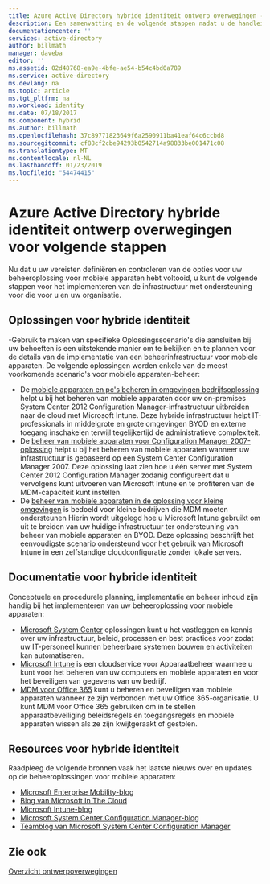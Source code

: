 ```yaml
---
title: Azure Active Directory hybride identiteit ontwerp overwegingen - Vervolgstappen | Microsoft Docs
description: Een samenvatting en de volgende stappen nadat u de handleiding met ontwerpoverwegingen voor hybride identiteit hebt gelezen
documentationcenter: ''
services: active-directory
author: billmath
manager: daveba
editor: ''
ms.assetid: 02d48768-ea9e-4bfe-ae54-b54c4bd0a789
ms.service: active-directory
ms.devlang: na
ms.topic: article
ms.tgt_pltfrm: na
ms.workload: identity
ms.date: 07/18/2017
ms.component: hybrid
ms.author: billmath
ms.openlocfilehash: 37c89771823649f6a2590911ba41eaf64c6ccbd8
ms.sourcegitcommit: cf88cf2cbe94293b0542714a98833be001471c08
ms.translationtype: MT
ms.contentlocale: nl-NL
ms.lasthandoff: 01/23/2019
ms.locfileid: "54474415"
---
```

# <a name="azure-active-directory-hybrid-identity-design-considerations--next-steps"></a>Azure Active Directory hybride identiteit ontwerp overwegingen voor volgende stappen
Nu dat u uw vereisten definiëren en controleren van de opties voor uw beheeroplossing voor mobiele apparaten hebt voltooid, u kunt de volgende stappen voor het implementeren van de infrastructuur met ondersteuning voor die voor u en uw organisatie.

## <a name="hybrid-identity-solutions"></a>Oplossingen voor hybride identiteit
-Gebruik te maken van specifieke Oplossingsscenario's die aansluiten bij uw behoeften is een uitstekende manier om te bekijken en te plannen voor de details van de implementatie van een beheerinfrastructuur voor mobiele apparaten. De volgende oplossingen worden enkele van de meest voorkomende scenario's voor mobiele apparaten-beheer:

* De [mobiele apparaten en pc's beheren in omgevingen bedrijfsoplossing](https://technet.microsoft.com/library/dn582037.aspx) helpt u bij het beheren van mobiele apparaten door uw on-premises System Center 2012 Configuration Manager-infrastructuur uitbreiden naar de cloud met Microsoft Intune. Deze hybride infrastructuur helpt IT-professionals in middelgrote en grote omgevingen BYOD en externe toegang inschakelen terwijl tegelijkertijd de administratieve complexiteit.
* De [beheer van mobiele apparaten voor Configuration Manager 2007-oplossing](https://technet.microsoft.com/library/dn508400.aspx) helpt u bij het beheren van mobiele apparaten wanneer uw infrastructuur is gebaseerd op een System Center Configuration Manager 2007. Deze oplossing laat zien hoe u één server met System Center 2012 Configuration Manager zodanig configureert dat u vervolgens kunt uitvoeren van Microsoft Intune en te profiteren van de MDM-capaciteit kunt instellen.
* De [beheer van mobiele apparaten in de oplossing voor kleine omgevingen](https://technet.microsoft.com/library/dn715906.aspx) is bedoeld voor kleine bedrijven die MDM moeten ondersteunen Hierin wordt uitgelegd hoe u Microsoft Intune gebruikt om uit te breiden van uw huidige infrastructuur ter ondersteuning van beheer van mobiele apparaten en BYOD. Deze oplossing beschrijft het eenvoudigste scenario ondersteund voor het gebruik van Microsoft Intune in een zelfstandige cloudconfiguratie zonder lokale servers.

## <a name="hybrid-identity-documentation"></a>Documentatie voor hybride identiteit
Conceptuele en procedurele planning, implementatie en beheer inhoud zijn handig bij het implementeren van uw beheeroplossing voor mobiele apparaten:

* [Microsoft System Center](https://technet.microsoft.com/library/cc507089.aspx) oplossingen kunt u het vastleggen en kennis over uw infrastructuur, beleid, processen en best practices voor zodat uw IT-personeel kunnen beheerbare systemen bouwen en activiteiten kan automatiseren.
* [Microsoft Intune](https://technet.microsoft.com/library/jj676587.aspx) is een cloudservice voor Apparaatbeheer waarmee u kunt voor het beheren van uw computers en mobiele apparaten en voor het beveiligen van gegevens van uw bedrijf.
* [MDM voor Office 365](https://technet.microsoft.com/library/ms.o365.cc.devicepolicy.aspx) kunt u beheren en beveiligen van mobiele apparaten wanneer ze zijn verbonden met uw Office 365-organisatie. U kunt MDM voor Office 365 gebruiken om in te stellen apparaatbeveiliging beleidsregels en toegangsregels en mobiele apparaten wissen als ze zijn kwijtgeraakt of gestolen.

## <a name="hybrid-identity-resources"></a>Resources voor hybride identiteit
Raadpleeg de volgende bronnen vaak het laatste nieuws over en updates op de beheeroplossingen voor mobiele apparaten:

* [Microsoft Enterprise Mobility-blog](https://cloudblogs.microsoft.com/ENTERPRISEMOBILITY/)
* [Blog van Microsoft In The Cloud](https://blogs.technet.com/b/in_the_cloud/)
* [Microsoft Intune-blog](https://blogs.technet.com/b/microsoftintune/)
* [Microsoft System Center Configuration Manager-blog](https://blogs.technet.com/b/configurationmgr/)
* [Teamblog van Microsoft System Center Configuration Manager](https://blogs.technet.com/b/configmgrteam/)

## <a name="see-also"></a>Zie ook
[Overzicht ontwerpoverwegingen](plan-hybrid-identity-design-considerations-overview.md)

